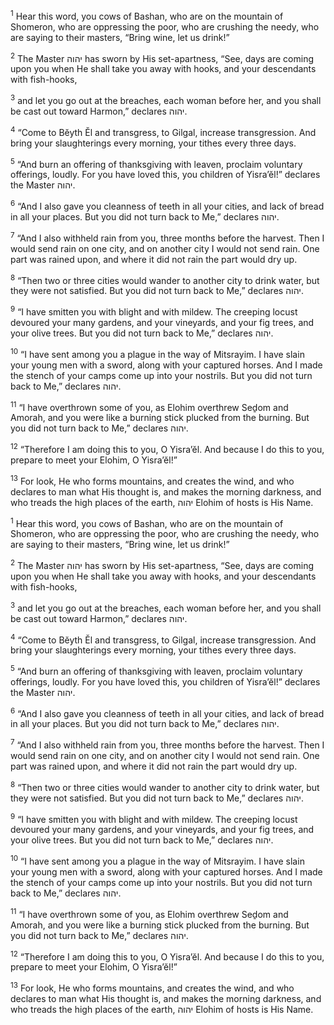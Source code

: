 <sup>1</sup> Hear this word, you cows of Bashan, who are on the mountain of Shomeron, who are oppressing the poor, who are crushing the needy, who are saying to their masters, “Bring wine, let us drink!”

<sup>2</sup> The Master יהוה has sworn by His set-apartness, “See, days are coming upon you when He shall take you away with hooks, and your descendants with fish-hooks,

<sup>3</sup> and let you go out at the breaches, each woman before her, and you shall be cast out toward Harmon,” declares יהוה.

<sup>4</sup> “Come to Bĕyth Ĕl and transgress, to Gilgal, increase transgression. And bring your slaughterings every morning, your tithes every three days.

<sup>5</sup> “And burn an offering of thanksgiving with leaven, proclaim voluntary offerings, loudly. For you have loved this, you children of Yisra’ĕl!” declares the Master יהוה.

<sup>6</sup> “And I also gave you cleanness of teeth in all your cities, and lack of bread in all your places. But you did not turn back to Me,” declares יהוה.

<sup>7</sup> “And I also withheld rain from you, three months before the harvest. Then I would send rain on one city, and on another city I would not send rain. One part was rained upon, and where it did not rain the part would dry up.

<sup>8</sup> “Then two or three cities would wander to another city to drink water, but they were not satisfied. But you did not turn back to Me,” declares יהוה.

<sup>9</sup> “I have smitten you with blight and with mildew. The creeping locust devoured your many gardens, and your vineyards, and your fig trees, and your olive trees. But you did not turn back to Me,” declares יהוה.

<sup>10</sup> “I have sent among you a plague in the way of Mitsrayim. I have slain your young men with a sword, along with your captured horses. And I made the stench of your camps come up into your nostrils. But you did not turn back to Me,” declares יהוה.

<sup>11</sup> “I have overthrown some of you, as Elohim overthrew Seḏom and Amorah, and you were like a burning stick plucked from the burning. But you did not turn back to Me,” declares יהוה.

<sup>12</sup> “Therefore I am doing this to you, O Yisra’ĕl. And because I do this to you, prepare to meet your Elohim, O Yisra’ĕl!”

<sup>13</sup> For look, He who forms mountains, and creates the wind, and who declares to man what His thought is, and makes the morning darkness, and who treads the high places of the earth, יהוה Elohim of hosts is His Name.

<sup>1</sup> Hear this word, you cows of Bashan, who are on the mountain of Shomeron, who are oppressing the poor, who are crushing the needy, who are saying to their masters, “Bring wine, let us drink!”

<sup>2</sup> The Master יהוה has sworn by His set-apartness, “See, days are coming upon you when He shall take you away with hooks, and your descendants with fish-hooks,

<sup>3</sup> and let you go out at the breaches, each woman before her, and you shall be cast out toward Harmon,” declares יהוה.

<sup>4</sup> “Come to Bĕyth Ĕl and transgress, to Gilgal, increase transgression. And bring your slaughterings every morning, your tithes every three days.

<sup>5</sup> “And burn an offering of thanksgiving with leaven, proclaim voluntary offerings, loudly. For you have loved this, you children of Yisra’ĕl!” declares the Master יהוה.

<sup>6</sup> “And I also gave you cleanness of teeth in all your cities, and lack of bread in all your places. But you did not turn back to Me,” declares יהוה.

<sup>7</sup> “And I also withheld rain from you, three months before the harvest. Then I would send rain on one city, and on another city I would not send rain. One part was rained upon, and where it did not rain the part would dry up.

<sup>8</sup> “Then two or three cities would wander to another city to drink water, but they were not satisfied. But you did not turn back to Me,” declares יהוה.

<sup>9</sup> “I have smitten you with blight and with mildew. The creeping locust devoured your many gardens, and your vineyards, and your fig trees, and your olive trees. But you did not turn back to Me,” declares יהוה.

<sup>10</sup> “I have sent among you a plague in the way of Mitsrayim. I have slain your young men with a sword, along with your captured horses. And I made the stench of your camps come up into your nostrils. But you did not turn back to Me,” declares יהוה.

<sup>11</sup> “I have overthrown some of you, as Elohim overthrew Seḏom and Amorah, and you were like a burning stick plucked from the burning. But you did not turn back to Me,” declares יהוה.

<sup>12</sup> “Therefore I am doing this to you, O Yisra’ĕl. And because I do this to you, prepare to meet your Elohim, O Yisra’ĕl!”

<sup>13</sup> For look, He who forms mountains, and creates the wind, and who declares to man what His thought is, and makes the morning darkness, and who treads the high places of the earth, יהוה Elohim of hosts is His Name.


